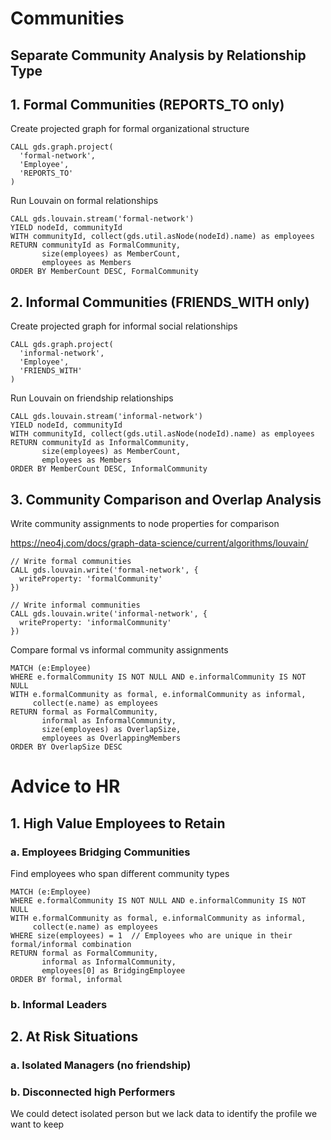 #  Communities

## Separate Community Analysis by Relationship Type

## 1. Formal Communities (REPORTS_TO only)
Create projected graph for formal organizational structure
```cypher
CALL gds.graph.project(
  'formal-network',
  'Employee', 
  'REPORTS_TO'
)
```

Run Louvain on formal relationships
```cypher
CALL gds.louvain.stream('formal-network')
YIELD nodeId, communityId
WITH communityId, collect(gds.util.asNode(nodeId).name) as employees
RETURN communityId as FormalCommunity,
       size(employees) as MemberCount,
       employees as Members
ORDER BY MemberCount DESC, FormalCommunity
```

## 2. Informal Communities (FRIENDS_WITH only)  
Create projected graph for informal social relationships
```cypher
CALL gds.graph.project(
  'informal-network',
  'Employee', 
  'FRIENDS_WITH'
)
```

Run Louvain on friendship relationships
```cypher
CALL gds.louvain.stream('informal-network')
YIELD nodeId, communityId
WITH communityId, collect(gds.util.asNode(nodeId).name) as employees
RETURN communityId as InformalCommunity,
       size(employees) as MemberCount,
       employees as Members
ORDER BY MemberCount DESC, InformalCommunity
```

## 3. Community Comparison and Overlap Analysis

Write community assignments to node properties for comparison

https://neo4j.com/docs/graph-data-science/current/algorithms/louvain/

```cypher
// Write formal communities
CALL gds.louvain.write('formal-network', {
  writeProperty: 'formalCommunity'
})

// Write informal communities  
CALL gds.louvain.write('informal-network', {
  writeProperty: 'informalCommunity'
})
```

Compare formal vs informal community assignments
```cypher
MATCH (e:Employee)
WHERE e.formalCommunity IS NOT NULL AND e.informalCommunity IS NOT NULL
WITH e.formalCommunity as formal, e.informalCommunity as informal, 
     collect(e.name) as employees
RETURN formal as FormalCommunity,
       informal as InformalCommunity, 
       size(employees) as OverlapSize,
       employees as OverlappingMembers
ORDER BY OverlapSize DESC
```

# Advice to HR 

## 1. High Value Employees to Retain 

### a. Employees Bridging Communities

Find employees who span different community types
```cypher
MATCH (e:Employee)
WHERE e.formalCommunity IS NOT NULL AND e.informalCommunity IS NOT NULL
WITH e.formalCommunity as formal, e.informalCommunity as informal, 
     collect(e.name) as employees
WHERE size(employees) = 1  // Employees who are unique in their formal/informal combination
RETURN formal as FormalCommunity,
       informal as InformalCommunity,
       employees[0] as BridgingEmployee
ORDER BY formal, informal
```

### b. Informal Leaders

## 2. At Risk Situations

### a. Isolated Managers (no friendship)

### b. Disconnected high Performers

We could detect isolated person but we lack data to identify the profile we want to keep